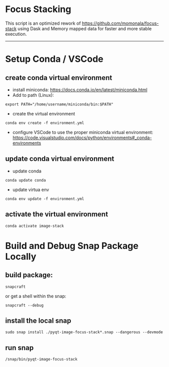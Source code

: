 # Focus Stacking

This script is an optimized rework of  https://github.com/momonala/focus-stack using Dask and Memory mapped data for faster and more stable execution.


---

# Setup Conda / VSCode
## create conda virtual environment
- install miniconda: https://docs.conda.io/en/latest/miniconda.html
- Add to path (Linux):
```
export PATH="/home/username/miniconda/bin:$PATH"
```
- create the virtual environment
```
conda env create -f environment.yml
```
- configure VSCode to use the proper miniconda virtual environment: https://code.visualstudio.com/docs/python/environments#_conda-environments

## update conda virtual environment
- update conda
```
conda update conda
```
- update virtua env
```
conda env update -f environment.yml
```

## activate the virtual environment
```
conda activate image-stack
```
# Build and Debug Snap Package Locally
## build package:
```
snapcraft
```
or get a shell within the snap:
```
snapcraft --debug
```

## install the local snap
```
sudo snap install ./pyqt-image-focus-stack*.snap --dangerous --devmode
```

## run snap
```
/snap/bin/pyqt-image-focus-stack
```
